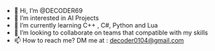 - 👋 Hi, I’m @DECODER69
- 👀 I’m interested in AI Projects
- 🌱 I’m currently learning C++ , C#, Python and Lua
- 💞️ I’m looking to collaborate on teams that compatible with my skills
- 📫 How to reach me? DM me at : decoder0104@gmail.com

<!---
DECODER69/DECODER69 is a ✨ special ✨ repository because its `README.md` (this file) appears on your GitHub profile.
You can click the Preview link to take a look at your changes.
--->
